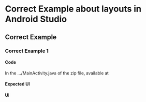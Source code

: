 # Correct Example about layouts in Android Studio
## Correct Example
### Correct Example 1
#### Code
In the .../MainActivity.java of the zip file, available at



#### Expected UI

#### UI

